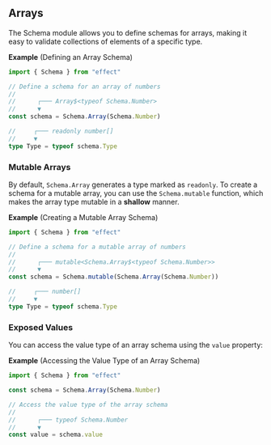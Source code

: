 ## Arrays

The Schema module allows you to define schemas for arrays, making it easy to validate collections of elements of a specific type.

**Example** (Defining an Array Schema)

```ts twoslash
import { Schema } from "effect"

// Define a schema for an array of numbers
//
//      ┌─── Array$<typeof Schema.Number>
//      ▼
const schema = Schema.Array(Schema.Number)

//     ┌─── readonly number[]
//     ▼
type Type = typeof schema.Type
```

### Mutable Arrays

By default, `Schema.Array` generates a type marked as `readonly`.
To create a schema for a mutable array, you can use the `Schema.mutable` function, which makes the array type mutable in a **shallow** manner.

**Example** (Creating a Mutable Array Schema)

```ts twoslash
import { Schema } from "effect"

// Define a schema for a mutable array of numbers
//
//      ┌─── mutable<Schema.Array$<typeof Schema.Number>>
//      ▼
const schema = Schema.mutable(Schema.Array(Schema.Number))

//     ┌─── number[]
//     ▼
type Type = typeof schema.Type
```

### Exposed Values

You can access the value type of an array schema using the `value` property:

**Example** (Accessing the Value Type of an Array Schema)

```ts twoslash
import { Schema } from "effect"

const schema = Schema.Array(Schema.Number)

// Access the value type of the array schema
//
//      ┌─── typeof Schema.Number
//      ▼
const value = schema.value
```
